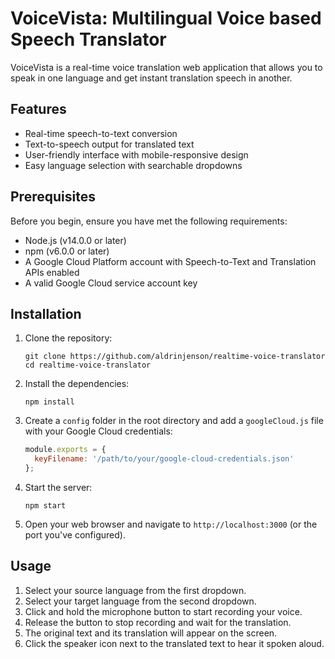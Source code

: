 # VoiceVista: Multilingual Voice based Speech Translator 

VoiceVista is a real-time voice translation web application that allows you to speak in one language and get instant translation speech in another.

## Features

- Real-time speech-to-text conversion
- Text-to-speech output for translated text
- User-friendly interface with mobile-responsive design
- Easy language selection with searchable dropdowns

## Prerequisites

Before you begin, ensure you have met the following requirements:

- Node.js (v14.0.0 or later)
- npm (v6.0.0 or later)
- A Google Cloud Platform account with Speech-to-Text and Translation APIs enabled
- A valid Google Cloud service account key

## Installation

1. Clone the repository:
   ```
   git clone https://github.com/aldrinjenson/realtime-voice-translator
   cd realtime-voice-translator
   ```

2. Install the dependencies:
   ```
   npm install
   ```

3. Create a `config` folder in the root directory and add a `googleCloud.js` file with your Google Cloud credentials:
   ```javascript
   module.exports = {
     keyFilename: '/path/to/your/google-cloud-credentials.json'
   };
   ```

4. Start the server:
   ```
   npm start
   ```

5. Open your web browser and navigate to `http://localhost:3000` (or the port you've configured).

## Usage

1. Select your source language from the first dropdown.
2. Select your target language from the second dropdown.
3. Click and hold the microphone button to start recording your voice.
4. Release the button to stop recording and wait for the translation.
5. The original text and its translation will appear on the screen.
6. Click the speaker icon next to the translated text to hear it spoken aloud.
